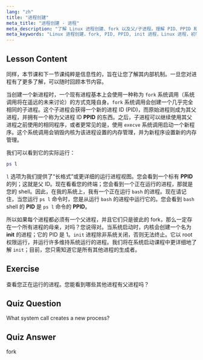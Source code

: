 ```yaml
---
lang: "zh"
title: "进程创建"
meta_title: "进程创建 - 进程"
meta_description: "了解 Linux 进程创建、fork 以及父/子进程。理解 PID、PPID 和 init 进程。获取 Linux 进程管理的初学者指南。"
meta_keywords: "Linux 进程创建，fork, PID, PPID, init 进程，Linux 进程，初学者，教程，指南"
---
```


## Lesson Content

同样，本节课和下一节课纯粹是信息性的，旨在让您了解其内部机制。一旦您对进程有了更多了解，可以随时回顾本节内容。

当创建一个新进程时，一个现有进程基本上会使用一种称为 `fork` 系统调用（系统调用将在遥远的未来讨论）的方式克隆自身。`fork` 系统调用会创建一个几乎完全相同的子进程。这个子进程会获得一个新的进程 ID (PID)，而原始进程则成为其父进程，并拥有一个称为父进程 ID **PPID** 的东西。之后，子进程可以继续使用其父进程之前使用的相同程序，或者更常见的是，使用 `execve` 系统调用启动一个新程序。这个系统调用会销毁内核为该进程设置的内存管理，并为新程序设置新的内存管理。

我们可以看到它的实际运行：

```bash
ps l
```

`l` 选项为我们提供了“长格式”或更详细的运行进程视图。您会看到一个标有 **PPID** 的列；这就是父 ID。现在看看您的终端；您会看到一个正在运行的进程，那就是您的 shell。因此，在我的系统上，我有一个正在运行 `bash` 的进程。现在请记住，当您运行 `ps l` 命令时，您是从运行 `bash` 的进程中运行它的。您会看到 `bash` shell 的 **PID** 是 `ps l` 命令的 **PPID**。

所以如果每个进程都必须有一个父进程，并且它们只是彼此的 fork，那么一定存在一个所有进程的母亲，对吗？您说得对。当系统启动时，内核会创建一个名为 **init** 的进程；它的 PID 是 1。`init` 进程除非系统关闭，否则无法终止。它以 root 权限运行，并运行许多维持系统运行的进程。我们将在系统启动课程中更详细地了解 `init`；目前，您只需知道它是所有其他进程的生成者。

## Exercise

查看您正在运行的进程。您能看到哪些其他进程有父进程吗？

## Quiz Question

What system call creates a new process?

## Quiz Answer

fork
